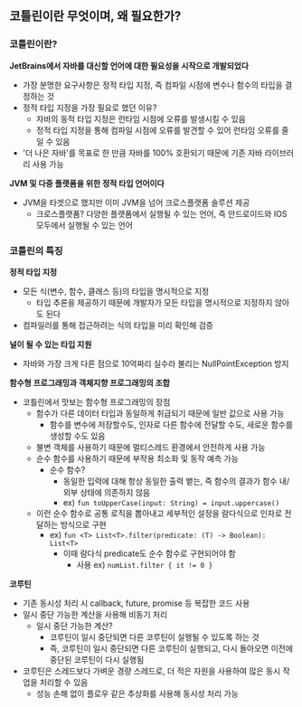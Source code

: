 
## 코틀린이란 무엇이며, 왜 필요한가?

### 코틀린이란?
**JetBrains에서 자바를 대신할 언어에 대한 필요성을 시작으로 개발되었다**
  - 가장 분명한 요구사항은 정적 타입 지정, 즉 컴파일 시점에 변수나 함수의 타입을 결정하는 것
  - 정적 타입 지정을 가장 필요로 했던 이유?
    - 자바의 동적 타입 지정은 런타임 시점에 오류를 발생시킬 수 있음
    - 정적 타입 지정을 통해 컴파일 시점에 오류를 발견할 수 있어 런타임 오류를 줄일 수 있음
  - '더 나은 자바'를 목표로 한 만큼 자바를 100% 호환되기 때문에 기존 자바 라이브러리 사용 가능

**JVM 및 다중 플랫폼을 위한 정적 타입 언어이다**
- JVM을 타겟으로 했지만 이미 JVM을 넘어 크로스플랫폼 솔루션 제공
    - 크로스플랫폼? 다양한 플랫폼에서 실행될 수 있는 언어, 즉 안드로이드와 IOS 모두에서 실행될 수 있는 언어


### 코틀린의 특징

**정적 타입 지정**
- 모든 식(변수, 함수, 클래스 등)의 타입을 명시적으로 지정
  - 타입 추론을 제공하기 때문에 개발자가 모든 타입을 명시적으로 지정하지 않아도 된다
- 컴파일러를 통해 접근하려는 식의 타입을 미리 확인해 검증

**널이 될 수 있는 타입 지원**
- 자바와 가장 크게 다른 점으로 10억짜리 실수라 불리는 NullPointException 방지

**함수형 프로그래밍과 객체지향 프로그래밍의 조합**
- 코틀린에서 맛보는 함수형 프로그래밍의 장점
  - 함수가 다른 데이터 타입과 동일하게 취급되기 때문에 일반 값으로 사용 가능
    - 함수를 변수에 저장할수도, 인자로 다른 함수에 전달할 수도, 새로운 함수를 생성할 수도 있음
  - 불변 객체를 사용하기 때문에 멀티스레드 환경에서 안전하게 사용 가능
  - 순수 함수를 사용하기 때문에 부작용 최소화 및 동작 예측 가능
    - 순수 함수?
      - 동일한 입력에 대해 항상 동일한 출력 뱉는, 즉 함수의 결과가 함수 내/외부 상태에 의존하지 않음
      - ex) `fun toUpperCase(input: String) = input.uppercase()`
  - 이런 순수 함수로 공통 로직을 뽑아내고 세부적인 설정을 람다식으로 인자로 전달하는 방식으로 구현 
    - ex) `fun <T> List<T>.filter(predicate: (T) -> Boolean): List<T>`
      - 이때 람다식 predicate도 순수 함수로 구현되어야 함
        - 사용 ex) `numList.filter { it != 0 }` 

**코루틴**
- 기존 동시성 처리 시 callback, future, promise 등 복잡한 코드 사용
- 일시 중단 가능한 계산을 사용해 비동기 처리
  - 일시 중단 가능한 계산?
    - 코루틴이 일시 중단되면 다른 코루틴이 실행될 수 있도록 하는 것
    - 즉, 코루틴이 일시 중단되면 다른 코루틴이 실행되고, 다시 돌아오면 이전에 중단된 코루틴이 다시 실행됨
- 코루틴은 스레드보다 가벼운 경량 스레드로, 더 적은 자원을 사용하여 많은 동시 작업을 처리할 수 있음
  - 성능 손해 없이 플로우 같은 추상화를 사용해 동시성 처리 가능

